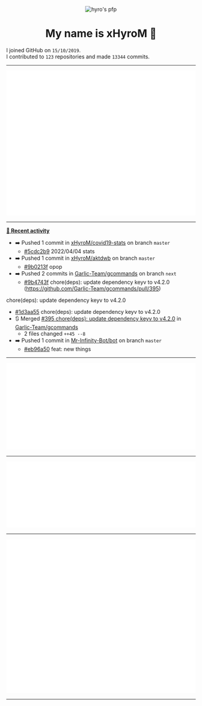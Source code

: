 <p align="center">
    <img src="https://avatars.githubusercontent.com/u/56601352" width="192" alt="hyro's pfp" />
    <h1 align="center">My name is xHyroM 👋</h1>
</p>

I joined GitHub on `15/10/2019`.  
I contributed to `123` repositories and made `13344` commits.  

___

<img src="https://github.com/xHyroM/xHyroM/blob/master/.cache/base.svg">

___

**[📰 Recent activity](https://github.com/xHyroM)**
* ➡️ Pushed 1 commit in [xHyroM/covid19-stats](https://github.com/xHyroM/covid19-stats) on branch `master`
  * [#5cdc2b9](https://github.com/xHyroM/covid19-stats/commit/5cdc2b9) 2022/04/04 stats
* ➡️ Pushed 1 commit in [xHyroM/aktdwb](https://github.com/xHyroM/aktdwb) on branch `master`
  * [#9b0213f](https://github.com/xHyroM/aktdwb/commit/9b0213f) opop
* ➡️ Pushed 2 commits in [Garlic-Team/gcommands](https://github.com/Garlic-Team/gcommands) on branch `next`
  * [#9b4743f](https://github.com/Garlic-Team/gcommands/commit/9b4743f) chore(deps): update dependency keyv to v4.2.0 (https://github.com/Garlic-Team/gcommands/pull/395)

chore(deps): update dependency keyv to v4.2.0
  * [#1d3aa55](https://github.com/Garlic-Team/gcommands/commit/1d3aa55) chore(deps): update dependency keyv to v4.2.0
* 🔃 Merged [#395 chore(deps): update dependency keyv to v4.2.0](https://github.com/Garlic-Team/gcommands/pull/395) in [Garlic-Team/gcommands](https://github.com/Garlic-Team/gcommands)
  * 2 files changed `++45 --8`
* ➡️ Pushed 1 commit in [Mr-Infinity-Bot/bot](https://github.com/Mr-Infinity-Bot/bot) on branch `master`
  * [#eb96a50](https://github.com/Mr-Infinity-Bot/bot/commit/eb96a50) feat: new things


___

<img src="https://github.com/xHyroM/xHyroM/blob/master/.cache/isocalendar.svg">

___

<img src="https://github.com/xHyroM/xHyroM/blob/master/.cache/languages.svg">

___

<img src="https://github.com/xHyroM/xHyroM/blob/master/.cache/achievements.svg">

___